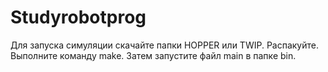 # Studyrobotprog
Для запуска симуляции скачайте папки HOPPER или TWIP. 
Распакуйте.
Выполните команду make. 
Затем запустите файл main в папке bin.
